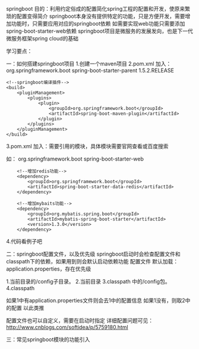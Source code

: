 springboot
目的：利用约定俗成的配置简化spring工程的配置和开发，使原来繁琐的配置变得简介
springboot本身没有提供特定的功能，只是方便开发，需要增加功能时，只需要应用对应的springboot依赖
	如需要实现web功能只需要添加spring-boot-starter-web依赖
springboot项目是微服务的发展发向，也是下一代微服务框架spring cloud的基础

学习要点：

一：如何搭建springboot项目
1.创建一个maven项目
2.pom.xml
加入：	
	<!--加入springboot的依赖-->
	<parent>
		<groupId>org.springframework.boot</groupId>
		<artifactId>spring-boot-starter-parent</artifactId>
		<version>1.5.2.RELEASE</version>
	</parent>
	
	<!--springboot编译插件-->
	<build>
		<pluginManagement>
			<plugins>
				<plugin>
					<groupId>org.springframework.boot</groupId>
					<artifactId>spring-boot-maven-plugin</artifactId>
				</plugin>
			</plugins>
		</pluginManagement>
	</build>
	
	
3.pom.xml
加入：需要引用的模块，具体模块需要官网查看或百度搜索

如：
		<!--增加web功能-->
		<dependency>
			<groupId>org.springframework.boot</groupId>
			<artifactId>spring-boot-starter-web</artifactId>
		</dependency>
		
		<!--增加redis功能-->
		<dependency>
			<groupId>org.springframework.boot</groupId>
			<artifactId>spring-boot-starter-data-redis</artifactId>
		</dependency>
		
		<!--增加mybaits功能-->
		<dependency>
			<groupId>org.mybatis.spring.boot</groupId>
			<artifactId>mybatis-spring-boot-starter</artifactId>
			<version>1.3.0</version>
		</dependency>

4.代码看例子吧



二：springboot配置文件，以及优先级
springboot启动时会检查配置文件和classpath下的依赖，如果用到则会默认启动依赖功能
配置文件
默认加载：application.properties，存在优先级

1.当前目录的/config子目录。
2.当前目录
3.classpath 中的/config包。
4.classpath

如果1中有application.properties文件则会去1中的配置信息
如果1没有，则取2中的配置
以此类推

配置文件也可以自定义，需要在启动时指定
详细配置问题可见：http://www.cnblogs.com/softidea/p/5759180.html


三：常见springboot模块的功能引入